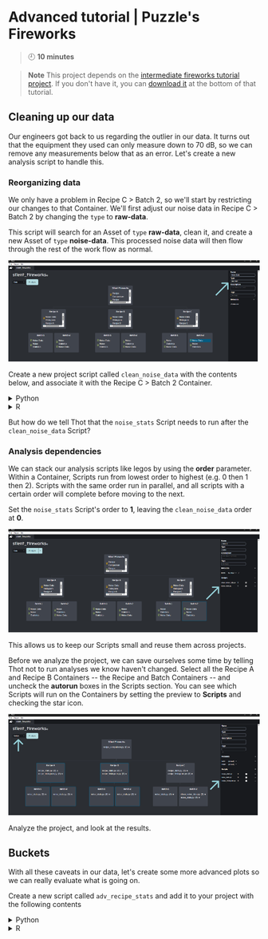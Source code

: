 # Advanced tutorial | Puzzle's Fireworks
> :clock9: **10 minutes**

> **Note**
> This project depends on the [intermediate fireworks tutorial project](/beginner/fireworks).
> If you don't have it, you can [download it](/intermediate/fireworks#adjusting-workflows) at the bottom of that tutorial.

## Cleaning up our data
Our engineers got back to us regarding the outlier in our data.
It turns out that the equipment they used can only measure down to 70 dB, so we
can remove any measurements below that as an error.
Let's create a new analysis script to handle this.

### Reorganizing data
We only have a problem in Recipe C > Batch 2, so we'll start by restricting our changes to that Container.
We'll first adjust our noise data in Recipe C > Batch 2 by changing the `type` to **raw-data**.

This script will search for an Asset of `type` **raw-data**, clean it, and create a new Asset of `type` **noise-data**.
This processed noise data will then flow through the rest of the work flow as normal.

![Adjusting the workflow to clean data](images/adjusting_workflow.png)

Create a new project script called `clean_noise_data` with the contents below, and associate it with the Recipe C > Batch 2 Container.
<details>
<summary>Python</summary>

```python
# import libraries
import pandas as pd
import thot

# initialize thot database
db = thot.Database(dev_root="/absolute/path/to/silent_fireworks/data/Recipe C/Batch 2")

# get data
noise_data = db.find_asset(type="raw-data")
df = pd.read_csv(noise_data.file, index_col=0);

# remove invalid data
clean_df = df[df > 70].dropna()

# save cleaned data
data_path = db.add_asset(
    "noise_data-cleaned.csv",
    name="Noise Data - Cleaned",
    type="noise-data",
    tags=["cleaned"] # tag the data as cleaned for future reference
)

clean_df.to_csv(data_path)
```
</details>
<details>
<summary>R</summary>

```R

```
</details>

But how do we tell Thot that the `noise_stats` Script needs to run after the `clean_noise_data` Script?

### Analysis dependencies
We can stack our analysis scripts like legos by using the **order** parameter. Within a Container, Scripts run from lowest order to highest (e.g. 0 then 1 then 2). Scripts with the same order run in parallel, and all scripts with a certain order will complete before moving to the next.

Set the `noise_stats` Script's order to **1**, leaving the `clean_noise_data` order at **0**.

![Setting a Script's priority](images/setting_priority.png)

This allows us to keep our Scripts small and reuse them across projects.

Before we analyze the project, we can save ourselves some time by telling Thot not to run analyses we know haven't changed.
Select all the Recipe A and Recipe B Containers -- the Recipe and Batch Containers -- and uncheck the **autorun** boxes in the Scripts section.
You can see which Scripts will run on the Containers by setting the preview to **Scripts** and checking the star icon.

![Toggling a Script's autorun](images/toggle_autorun.png)

Analyze the project, and look at the results.

## Buckets
With all these caveats in our data, let's create some more advanced plots so we can really evaluate what is going on.

Create a new script called `adv_recipe_stats` and add it to your project with the following contents

<details>
<summary>Python</summary>

```python
import pandas as pd
import thot

db = thot.Database(dev_root="/absolute/path/to/fireworks/data/Container A")

noise_data = db.find_assets(type="noise-data")

```
</details>
<details>
<summary>R</summary>

```R

```
</details>


